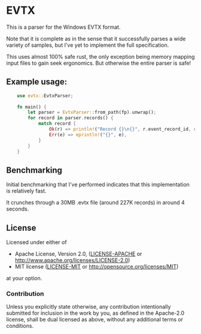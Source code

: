 # EVTX

This is a parser for the Windows EVTX format.

Note that it is complete as in the sense that it successfully parses a wide variety of samples, but I've yet to implement the full specification.

This uses almost 100% safe rust, the only exception being memory mapping input files to gain seek ergonomics.
But otherwise the entire parser is safe!

## Example usage:
```rust
    use evtx::EvtxParser;
    
    fn main() {
        let parser = EvtxParser::from_path(fp).unwrap();
        for record in parser.records() {
            match record {
                Ok(r) => println!("Record {}\n{}", r.event_record_id, r.data),
                Err(e) => eprintln!("{}", e),
            }
        }
    }
```

## Benchmarking

Initial benchmarking that I've performed indicates that this implementation is relatively fast.

It crunches through a 30MB .evtx file (around 227K records) in around 4 seconds.

## License

Licensed under either of

 * Apache License, Version 2.0, ([LICENSE-APACHE](LICENSE-APACHE) or http://www.apache.org/licenses/LICENSE-2.0)
 * MIT license ([LICENSE-MIT](LICENSE-MIT) or http://opensource.org/licenses/MIT)

at your option.

### Contribution

Unless you explicitly state otherwise, any contribution intentionally submitted
for inclusion in the work by you, as defined in the Apache-2.0 license, shall be dual licensed as above, without any
additional terms or conditions.
